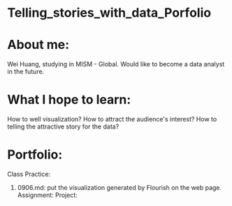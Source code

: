 # Telling_stories_with_data_Porfolio
# About me: 
Wei Huang, studying in MISM - Global. Would like to become a data analyst in the future.
# What I hope to learn: 
How to well visualization? How to attract the audience's interest? How to telling the attractive story for the data?
# Portfolio:
Class Practice:
1. 0906.md: put the visualization generated by Flourish on the web page.
Assignment:
Project: 
